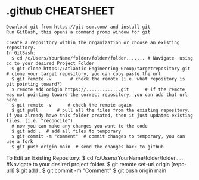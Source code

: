 # .github CHEATSHEET
```
Download git from https://git-scm.com/ and install git
Run GitBash, this opens a command promp window for git

Create a repository within the organization or choose an existing repository.
In GitBash:
  $ cd /c/Users/YourName/folder/folder/folder....... # Navigate  using cd to your desired Project Folder
  $ git clone https://Atlantic-Engineering-Group/targetrepository.git   # clone your target repository, you can copy paste the url
  $ git remote -v       # check the remote (i.e. what repository is git pointing toward?)
  $ remote add origin https://.............git      # if the remote was not pointing toward the correct repository, you can add that url here.
  $ git remote -v      # check the remote again
  $ git pull       # pull all the files from the existing repository. If you already have this folder created, then it just updates existing files. (i.e. "reconcile")
  # now you can make any changes you want to the code
  $ git add .  # add all files to temporary
  $ git commit -m "comment"  # commit changes to temporary, you can use a fork
  $ git push origin main  # send the changes back to github

```
To Edit an Existing Repository:
  $ cd /c/Users/YourName/folder/folder..... #Navigate to your desired project folder.
  $ git remote set-url origin [repo-url]
  $ git add .
  $ git commit -m "Comment"
  $ git push origin main

